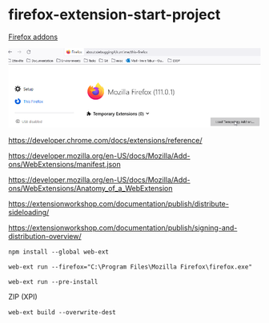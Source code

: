 # firefox-extension-start-project

[Firefox addons](about:debugging)

![img.png](docs%2Fimg.png)

https://developer.chrome.com/docs/extensions/reference/

https://developer.mozilla.org/en-US/docs/Mozilla/Add-ons/WebExtensions/manifest.json

https://developer.mozilla.org/en-US/docs/Mozilla/Add-ons/WebExtensions/Anatomy_of_a_WebExtension

https://extensionworkshop.com/documentation/publish/distribute-sideloading/

https://extensionworkshop.com/documentation/publish/signing-and-distribution-overview/

```shell
npm install --global web-ext
```

```shell
web-ext run --firefox="C:\Program Files\Mozilla Firefox\firefox.exe"
```

```shell
web-ext run --pre-install
```

ZIP (XPI)

```shell
web-ext build --overwrite-dest
```
